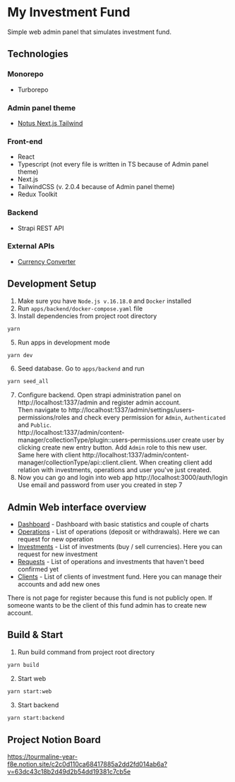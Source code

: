 # My Investment Fund

Simple web admin panel that simulates investment fund.

## Technologies

### Monorepo
* Turborepo

### Admin panel theme
* [Notus Next.js Tailwind](https://demos.creative-tim.com/notus-nextjs/)

### Front-end
* React
* Typescript (not every file is written in TS because of Admin panel theme)
* Next.js
* TailwindCSS (v. 2.0.4 because of Admin panel theme)
* Redux Toolkit

### Backend
* Strapi REST API

### External APIs
* [Currency Converter](https://rapidapi.com/natkapral/api/currency-converter5/details)


## Development Setup
1. Make sure you have `Node.js v.16.18.0` and `Docker` installed
2. Run `apps/backend/docker-compose.yaml` file
3. Install dependencies from project root directory
```bash
yarn 
```
5. Run apps in development mode
```bash
yarn dev
```
6. Seed database. Go to `apps/backend` and run
```bash
yarn seed_all
```
7. Configure backend. Open strapi administration panel on http://localhost:1337/admin and register admin account. <br> Then navigate to http://localhost:1337/admin/settings/users-permissions/roles and check every permission for `Admin`, `Authenticated` and `Public`. <br>
http://localhost:1337/admin/content-manager/collectionType/plugin::users-permissions.user create user by clicking create new entry button. Add `Admin` role to this new user. <br>
Same here with client http://localhost:1337/admin/content-manager/collectionType/api::client.client. When creating client add relation with investments, operations and user you've just created. 
8. Now you can go and login into web app http://localhost:3000/auth/login Use email and password from user you created in step 7

## Admin Web interface overview
* [Dashboard](http://localhost:3000/admin/dashboard) - Dashboard with basic statistics and couple of charts
* [Operations](http://localhost:3000/admin/operations) - List of operations (deposit or withdrawals). Here we can request for new operation
* [Investments](http://localhost:3000/admin/investments) - List of investments (buy / sell currencies). Here you can request for new investment
* [Requests](http://localhost:3000/admin/requests) - List of operations and investments that haven't beed confirmed yet
* [Clients](http://localhost:3000/admin/clients) - List of clients of investment fund. Here you can manage their accounts and add new ones

There is not page for register because this fund is not publicly open. If someone wants to be the client of this fund admin has to create new account.

## Build & Start
1. Run build command from project root directory
```bash
yarn build
```
2. Start web
```bash
yarn start:web
```
3. Start backend
```bash
yarn start:backend
```

## Project Notion Board
https://tourmaline-year-f8e.notion.site/c2c0d110ca68417885a2dd2fd014ab6a?v=63dc43c18b2d49d2b54dd19381c7cb5e
